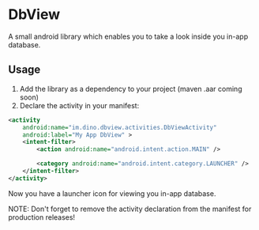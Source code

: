 DbView
======

A small android library which enables you to take a look inside you in-app database.

## Usage

1. Add the library as a dependency to your project (maven .aar coming soon)
2. Declare the activity in your manifest:

```xml
<activity
    android:name="im.dino.dbview.activities.DbViewActivity"
    android:label="My App DbView" >
    <intent-filter>
        <action android:name="android.intent.action.MAIN" />

        <category android:name="android.intent.category.LAUNCHER" />
    </intent-filter>
</activity>
```

Now you have a launcher icon for viewing you in-app database.

NOTE:
Don't forget to remove the activity declaration from the manifest for production releases!
